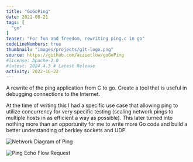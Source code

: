 ```yaml
---
title: "GoGoPing"
date: 2021-08-21
tags: [
  "go"
]
teaser: "For fun and freedom, rewriting ping.c in go"
codeLineNumbers: true
thumbnail: "images/projects/git-logo.png"
source: https://github.com/aczietlow/goGoPing
#license: Apache-2.0
#latest: 2024.4.3 # Latest Release
activity: 2022-10-22
---
```


A rewrite of the ping application from C to go. Create a tool that is useful in debugging connections to the Internet.

At the time of writing this I had a specific use case that allowing ping to utilize concurrency for very specific testing (scaling network pings to multiple hosts in as efficient a way as possible). This later turned into nothing more than an opportunity for me to write more Go code and build a better understanding of berkley sockets and UDP. 

![Network Diagram of Ping](/images/projects/go-ping-networking.jpg)

![Ping Echo Flow Request](/images/projects/go-ping-echo-flow-request.jpg)